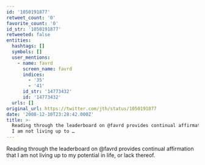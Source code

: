 ```yaml
---
id: '1050191877'
retweet_count: '0'
favorite_count: '0'
id_str: '1050191877'
retweeted: false
entities:
  hashtags: []
  symbols: []
  user_mentions:
    - name: favrd
      screen_name: favrd
      indices:
        - '35'
        - '41'
      id_str: '14773432'
      id: '14773432'
  urls: []
original_url: https://twitter.com/jth/status/1050191877
date: '2008-12-10T23:28:42.000Z'
title: >-
  Reading through the leaderboard on @favrd provides continual affirmation that
  I am not living up to …
---
```


Reading through the leaderboard on @favrd provides continual affirmation that I am not living up to my potential in life, or lack thereof.